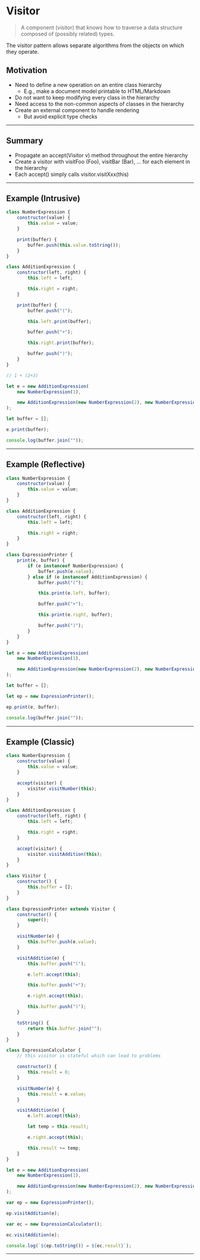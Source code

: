 # Visitor

> A component (visitor) that knows how to traverse a data structure composed of (possibly related) types.

The visitor pattern allows separate algorithms from the objects on which they operate.

## Motivation

- Need to define a new operation on an entire class hierarchy
  - E.g., make a document model printable to HTML/Markdown
- Do not want to keep modifying every class in the hierarchy
- Need access to the non-common aspects of classes in the hierarchy
- Create an external component to handle rendering
  - But avoid explicit type checks

---

## Summary

- Propagate an accept(Visitor v) method throughout the entire hierarchy
- Create a visitor with visitFoo (Foo), visitBar (Bar), ... for each element in the hierarchy
- Each accept() simply calls visitor.visitXxx(this)

---

## Example (Intrusive)

```js
class NumberExpression {
	constructor(value) {
		this.value = value;
	}

	print(buffer) {
		buffer.push(this.value.toString());
	}
}

class AdditionExpression {
	constructor(left, right) {
		this.left = left;

		this.right = right;
	}

	print(buffer) {
		buffer.push("(");

		this.left.print(buffer);

		buffer.push("+");

		this.right.print(buffer);

		buffer.push(")");
	}
}

// 1 + (2+3)

let e = new AdditionExpression(
	new NumberExpression(1),

	new AdditionExpression(new NumberExpression(2), new NumberExpression(3))
);

let buffer = [];

e.print(buffer);

console.log(buffer.join(""));
```

---

## Example (Reflective)

```js
class NumberExpression {
	constructor(value) {
		this.value = value;
	}
}

class AdditionExpression {
	constructor(left, right) {
		this.left = left;

		this.right = right;
	}
}

class ExpressionPrinter {
	print(e, buffer) {
		if (e instanceof NumberExpression) {
			buffer.push(e.value);
		} else if (e instanceof AdditionExpression) {
			buffer.push("(");

			this.print(e.left, buffer);

			buffer.push("+");

			this.print(e.right, buffer);

			buffer.push(")");
		}
	}
}

let e = new AdditionExpression(
	new NumberExpression(1),

	new AdditionExpression(new NumberExpression(2), new NumberExpression(3))
);

let buffer = [];

let ep = new ExpressionPrinter();

ep.print(e, buffer);

console.log(buffer.join(""));
```

---

## Example (Classic)

```js
class NumberExpression {
	constructor(value) {
		this.value = value;
	}

	accept(visitor) {
		visitor.visitNumber(this);
	}
}

class AdditionExpression {
	constructor(left, right) {
		this.left = left;

		this.right = right;
	}

	accept(visitor) {
		visitor.visitAddition(this);
	}
}

class Visitor {
	constructor() {
		this.buffer = [];
	}
}

class ExpressionPrinter extends Visitor {
	constructor() {
		super();
	}

	visitNumber(e) {
		this.buffer.push(e.value);
	}

	visitAddition(e) {
		this.buffer.push("(");

		e.left.accept(this);

		this.buffer.push("+");

		e.right.accept(this);

		this.buffer.push(")");
	}

	toString() {
		return this.buffer.join("");
	}
}

class ExpressionCalculator {
	// this visitor is stateful which can lead to problems

	constructor() {
		this.result = 0;
	}

	visitNumber(e) {
		this.result = e.value;
	}

	visitAddition(e) {
		e.left.accept(this);

		let temp = this.result;

		e.right.accept(this);

		this.result += temp;
	}
}

let e = new AdditionExpression(
	new NumberExpression(1),

	new AdditionExpression(new NumberExpression(2), new NumberExpression(3))
);

var ep = new ExpressionPrinter();

ep.visitAddition(e);

var ec = new ExpressionCalculator();

ec.visitAddition(e);

console.log(`${ep.toString()} = ${ec.result}`);
```

---
